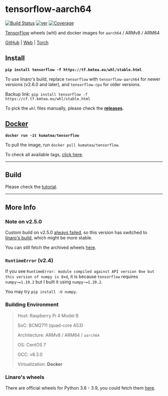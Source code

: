 # tensorflow-aarch64

[![Build Status][11]][12] [![ver][15]][3]
[![Coverage][5]][3]

[TensorFlow][1] wheels (whl) and docker images
for `aarch64` / ARMv8 / ARM64

[GitHub][7] | [Web][8] | [Torch][14]

## Install

**`pip install tensorflow -f https://tf.kmtea.eu/whl/stable.html`**

To use linaro's build,
replace `tensorflow` with `tensorflow-aarch64` for newer versions (v2.6.0 and later),
and `tensorflow-cpu` for older versions.

Backup link: `pip install tensorflow -f https://cf.tf.kmtea.eu/whl/stable.html`

To pick the `whl` files manually, please check the **[releases][3]**.

## [Docker][4]

**`docker run -it kumatea/tensorflow`**

To pull the image, run `docker pull kumatea/tensorflow`.

To check all available tags, [click here][4].

---

## Build

Please check the [tutorial](build).

---

## More Info

### Note on v2.5.0

Custom build on v2.5.0 [always failed][13],
so this version has switched to [linaro's build][9],
which might be more stable.

You can still fetch the archived wheels [here](whl/archive.html).

### `RuntimeError` (v2.4)

If you see `RuntimeError: module compiled against API version 0xe but this version of numpy is 0xd`,
it is because `tensorflow` requires `numpy~=1.19.2` but I built it using `numpy~=1.20.2`.

You may try `pip install -U numpy`.

### Building Environment

> Host: Raspberry Pi 4 Model B
> 
> SoC: BCM2711 (quad-core A53)
> 
> Architecture: ARMv8 / ARM64 / `aarch64`
> 
> OS: CentOS 7
> 
> GCC: v8.3.0
> 
> Virtualization: **Docker**

### Linaro's wheels

There are official wheels for Python 3.6 - 3.9,
you could fetch them [here][9].

[1]: https://github.com/tensorflow/tensorflow
[2]: https://github.com/KumaTea/ext-whl
[3]: https://github.com/KumaTea/tensorflow-aarch64/releases
[4]: https://hub.docker.com/r/kumatea/tensorflow
[5]: https://shields.io/badge/python-3.6%20%7C%203.7%20%7C%203.8%20%7C%203.9%20%7C%203.10-blue
[6]: https://shields.io/badge/manylinux-2014-blue
[7]: https://github.com/KumaTea/tensorflow-aarch64
[8]: https://tf.kmtea.eu
[9]: https://snapshots.linaro.org/ldcg/python/tensorflow-manylinux/latest/tensorflow-aarch64/
[10]: https://github.com/pypa/manylinux#manylinux2014-centos-7-based
[11]: https://circleci.com/gh/KumaTea/tensorflow-aarch64.svg?style=svg
[12]: https://circleci.com/gh/KumaTea/tensorflow-aarch64
[13]: https://github.com/tensorflow/tensorflow/issues/49209
[14]: https://github.com/KumaTea/pytorch-aarch64
[15]: https://shields.io/badge/ver-2.7.0-brightgreen
